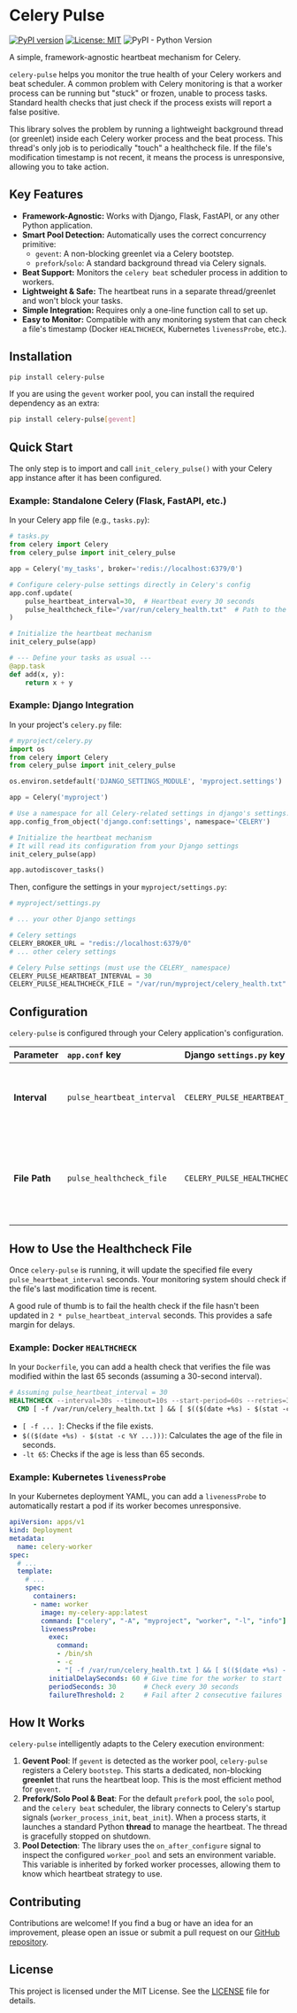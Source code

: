 # Celery Pulse

[![PyPI version](https://badge.fury.io/py/celery-pulse.svg)](https://badge.fury.io/py/celery-pulse)
[![License: MIT](https://img.shields.io/badge/License-MIT-yellow.svg)](https://opensource.org/licenses/MIT)
![PyPI - Python Version](https://img.shields.io/pypi/pyversions/celery-pulse)

A simple, framework-agnostic heartbeat mechanism for Celery.

`celery-pulse` helps you monitor the true health of your Celery workers and beat scheduler. A common problem with Celery monitoring is that a worker process can be running but "stuck" or frozen, unable to process tasks. Standard health checks that just check if the process exists will report a false positive.

This library solves the problem by running a lightweight background thread (or greenlet) inside each Celery worker process and the beat process. This thread's only job is to periodically "touch" a healthcheck file. If the file's modification timestamp is not recent, it means the process is unresponsive, allowing you to take action.

## Key Features

-   **Framework-Agnostic:** Works with Django, Flask, FastAPI, or any other Python application.
-   **Smart Pool Detection:** Automatically uses the correct concurrency primitive:
    -   `gevent`: A non-blocking greenlet via a Celery bootstep.
    -   `prefork`/`solo`: A standard background thread via Celery signals.
-   **Beat Support:** Monitors the `celery beat` scheduler process in addition to workers.
-   **Lightweight & Safe:** The heartbeat runs in a separate thread/greenlet and won't block your tasks.
-   **Simple Integration:** Requires only a one-line function call to set up.
-   **Easy to Monitor:** Compatible with any monitoring system that can check a file's timestamp (Docker `HEALTHCHECK`, Kubernetes `livenessProbe`, etc.).

## Installation

```bash
pip install celery-pulse
```

If you are using the `gevent` worker pool, you can install the required dependency as an extra:
```bash
pip install celery-pulse[gevent]
```

## Quick Start

The only step is to import and call `init_celery_pulse()` with your Celery app instance after it has been configured.

### Example: Standalone Celery (Flask, FastAPI, etc.)

In your Celery app file (e.g., `tasks.py`):

```python
# tasks.py
from celery import Celery
from celery_pulse import init_celery_pulse

app = Celery('my_tasks', broker='redis://localhost:6379/0')

# Configure celery-pulse settings directly in Celery's config
app.conf.update(
    pulse_heartbeat_interval=30,  # Heartbeat every 30 seconds
    pulse_healthcheck_file="/var/run/celery_health.txt"  # Path to the heartbeat file
)

# Initialize the heartbeat mechanism
init_celery_pulse(app)

# --- Define your tasks as usual ---
@app.task
def add(x, y):
    return x + y
```

### Example: Django Integration

In your project's `celery.py` file:

```python
# myproject/celery.py
import os
from celery import Celery
from celery_pulse import init_celery_pulse

os.environ.setdefault('DJANGO_SETTINGS_MODULE', 'myproject.settings')

app = Celery('myproject')

# Use a namespace for all Celery-related settings in django's settings.py
app.config_from_object('django.conf:settings', namespace='CELERY')

# Initialize the heartbeat mechanism
# It will read its configuration from your Django settings
init_celery_pulse(app)

app.autodiscover_tasks()
```

Then, configure the settings in your `myproject/settings.py`:

```python
# myproject/settings.py

# ... your other Django settings

# Celery settings
CELERY_BROKER_URL = "redis://localhost:6379/0"
# ... other celery settings

# Celery Pulse settings (must use the CELERY_ namespace)
CELERY_PULSE_HEARTBEAT_INTERVAL = 30
CELERY_PULSE_HEALTHCHECK_FILE = "/var/run/myproject/celery_health.txt"
```

## Configuration

`celery-pulse` is configured through your Celery application's configuration.

| Parameter | `app.conf` key | Django `settings.py` key | Description | Default |
| :--- | :--- | :--- | :--- | :--- |
| **Interval** | `pulse_heartbeat_interval` | `CELERY_PULSE_HEARTBEAT_INTERVAL` | The interval in seconds at which the heartbeat file is touched. | `60` |
| **File Path** | `pulse_healthcheck_file` | `CELERY_PULSE_HEALTHCHECK_FILE` | The absolute path to the healthcheck file that will be created and updated. | `"/tmp/celery_healthcheck"` |

## How to Use the Healthcheck File

Once `celery-pulse` is running, it will update the specified file every `pulse_heartbeat_interval` seconds. Your monitoring system should check if the file's last modification time is recent.

A good rule of thumb is to fail the health check if the file hasn't been updated in `2 * pulse_heartbeat_interval` seconds. This provides a safe margin for delays.

### Example: Docker `HEALTHCHECK`

In your `Dockerfile`, you can add a health check that verifies the file was modified within the last 65 seconds (assuming a 30-second interval).

```dockerfile
# Assuming pulse_heartbeat_interval = 30
HEALTHCHECK --interval=30s --timeout=10s --start-period=60s --retries=3 \
  CMD [ -f /var/run/celery_health.txt ] && [ $(($(date +%s) - $(stat -c %Y /var/run/celery_health.txt))) -lt 65 ] || exit 1
```
*   `[ -f ... ]`: Checks if the file exists.
*   `$(($(date +%s) - $(stat -c %Y ...)))`: Calculates the age of the file in seconds.
*   `-lt 65`: Checks if the age is less than 65 seconds.

### Example: Kubernetes `livenessProbe`

In your Kubernetes deployment YAML, you can add a `livenessProbe` to automatically restart a pod if its worker becomes unresponsive.

```yaml
apiVersion: apps/v1
kind: Deployment
metadata:
  name: celery-worker
spec:
  # ...
  template:
    # ...
    spec:
      containers:
      - name: worker
        image: my-celery-app:latest
        command: ["celery", "-A", "myproject", "worker", "-l", "info"]
        livenessProbe:
          exec:
            command:
            - /bin/sh
            - -c
            - "[ -f /var/run/celery_health.txt ] && [ $(($(date +%s) - $(stat -c %Y /var/run/celery_health.txt))) -lt 65 ]"
          initialDelaySeconds: 60 # Give time for the worker to start
          periodSeconds: 30       # Check every 30 seconds
          failureThreshold: 2     # Fail after 2 consecutive failures
```

## How It Works

`celery-pulse` intelligently adapts to the Celery execution environment:

1.  **Gevent Pool**: If `gevent` is detected as the worker pool, `celery-pulse` registers a Celery `bootstep`. This starts a dedicated, non-blocking **greenlet** that runs the heartbeat loop. This is the most efficient method for `gevent`.
2.  **Prefork/Solo Pool & Beat**: For the default `prefork` pool, the `solo` pool, and the `celery beat` scheduler, the library connects to Celery's startup signals (`worker_process_init`, `beat_init`). When a process starts, it launches a standard Python **thread** to manage the heartbeat. The thread is gracefully stopped on shutdown.
3.  **Pool Detection**: The library uses the `on_after_configure` signal to inspect the configured `worker_pool` and sets an environment variable. This variable is inherited by forked worker processes, allowing them to know which heartbeat strategy to use.

## Contributing

Contributions are welcome! If you find a bug or have an idea for an improvement, please open an issue or submit a pull request on our [GitHub repository](https://github.com/yourusername/celery-pulse).

## License

This project is licensed under the MIT License. See the [LICENSE](LICENSE) file for details.
